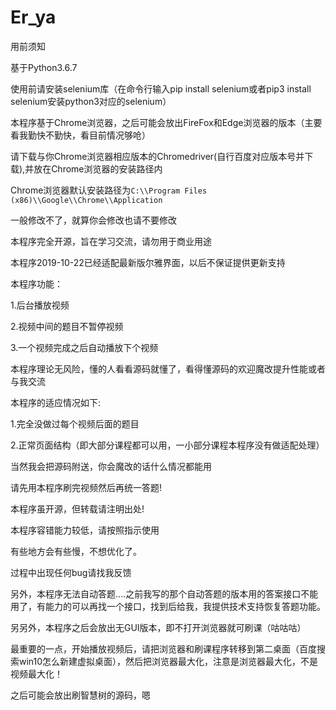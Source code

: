 # Er_ya

用前须知

基于Python3.6.7

使用前请安装selenium库（在命令行输入pip install selenium或者pip3 install selenium安装python3对应的selenium）

本程序基于Chrome浏览器，之后可能会放出FireFox和Edge浏览器的版本（主要看我勤快不勤快，看目前情况够呛）

请下载与你Chrome浏览器相应版本的Chromedriver(自行百度对应版本号并下载),并放在Chrome浏览器的安装路径内

Chrome浏览器默认安装路径为```C:\\Program Files (x86)\\Google\\Chrome\\Application```

一般修改不了，就算你会修改也请不要修改

本程序完全开源，旨在学习交流，请勿用于商业用途

本程序2019-10-22已经适配最新版尔雅界面，以后不保证提供更新支持

本程序功能：

1.后台播放视频

2.视频中间的题目不暂停视频

3.一个视频完成之后自动播放下个视频

本程序理论无风险，懂的人看看源码就懂了，看得懂源码的欢迎魔改提升性能或者与我交流

本程序的适应情况如下:

1.完全没做过每个视频后面的题目

2.正常页面结构（即大部分课程都可以用，一小部分课程本程序没有做适配处理）

当然我会把源码附送，你会魔改的话什么情况都能用

请先用本程序刷完视频然后再统一答题!

本程序虽开源，但转载请注明出处!

本程序容错能力较低，请按照指示使用

有些地方会有些慢，不想优化了。

过程中出现任何bug请找我反馈

另外，本程序无法自动答题....之前我写的那个自动答题的版本用的答案接口不能用了，有能力的可以再找一个接口，找到后给我，我提供技术支持恢复答题功能。

另另外，本程序之后会放出无GUI版本，即不打开浏览器就可刷课（咕咕咕）

最重要的一点，开始播放视频后，请把浏览器和刷课程序转移到第二桌面（百度搜索win10怎么新建虚拟桌面），然后把浏览器最大化，注意是浏览器最大化，不是视频最大化！

之后可能会放出刷智慧树的源码，嗯



